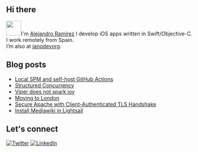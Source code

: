 ## Hi there 
<img src="https://media.giphy.com/media/gM5qFksULw54NMWyry/giphy.gif" width="40px" height="40px">I'm [Alejandro Ramírez](https://jano.dev/)
I develop iOS apps written in Swift/Objective-C. I work remotely from Spain. 
<br/>I’m also at [janodevorg](https://github.com/janodevorg).

## Blog posts
<!-- BLOG-POST-LIST:START -->
- [Local SPM and self-host GitHub Actions](https://jano.dev/programming/2022/04/16/local-spm-ga.html)
- [Structured Concurrency](https://jano.dev/programming/2021/10/28/structured-concurrency.html)
- [Viper does not spark joy](https://jano.dev/programming/2019/07/19/should-i-use-viper.html)
- [Moving to London](https://jano.dev/london/2018/11/06/moving-to-london.html)
- [Secure Apache with Client-Authenticated TLS Handshake](https://jano.dev/apache/ssl/2018/10/05/client-certification-authorization.html)
- [Install Mediawiki in Lightsail](https://jano.dev/lightsail/mediawiki/2018/10/04/install-mediawiki-in-lightsail.html)
<!-- BLOG-POST-LIST:END -->

## Let's connect
[![Twitter](https://img.shields.io/badge/twitter-blue.svg?&style=for-the-badge&logo=twitter&logoColor=white)](http://twitter.com/j4n0)
[![LinkedIn](https://img.shields.io/badge/linkedin-%230077B5.svg?&style=for-the-badge&logo=linkedin&logoColor=white)](https://www.linkedin.com/in/alraal/)
